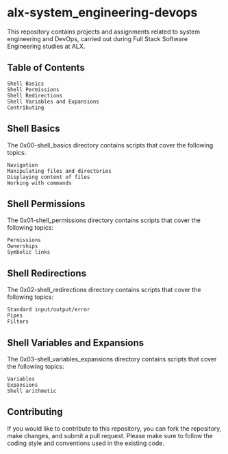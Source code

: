 # alx-system_engineering-devops

This repository contains projects and assignments related to system engineering and DevOps, carried out during Full Stack Software Engineering studies at ALX.

## Table of Contents

    Shell Basics
    Shell Permissions
    Shell Redirections
    Shell Variables and Expansions
    Contributing

## Shell Basics
The 0x00-shell_basics directory contains scripts that cover the following topics:

    Navigation
    Manipulating files and directories
    Displaying content of files
    Working with commands

## Shell Permissions
The 0x01-shell_permissions directory contains scripts that cover the following topics:

    Permissions
    Ownerships
    Symbolic links

## Shell Redirections
The 0x02-shell_redirections directory contains scripts that cover the following topics:

    Standard input/output/error
    Pipes
    Filters

## Shell Variables and Expansions
The 0x03-shell_variables_expansions directory contains scripts that cover the following topics:

    Variables
    Expansions
    Shell arithmetic

## Contributing
If you would like to contribute to this repository, you can fork the repository, make changes, and submit a pull request. Please make sure to follow the coding style and conventions used in the existing code.
